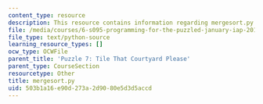 ```yaml
---
content_type: resource
description: This resource contains information regarding mergesort.py.
file: /media/courses/6-s095-programming-for-the-puzzled-january-iap-2018/503b1a16e90d273a2d9080e5d3d5accd_mergesort.py
file_type: text/python-source
learning_resource_types: []
ocw_type: OCWFile
parent_title: 'Puzzle 7: Tile That Courtyard Please'
parent_type: CourseSection
resourcetype: Other
title: mergesort.py
uid: 503b1a16-e90d-273a-2d90-80e5d3d5accd
---
```

